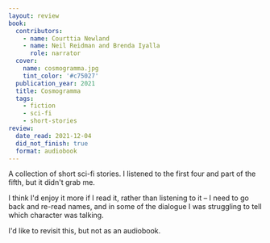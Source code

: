 ```yaml
---
layout: review
book:
  contributors:
    - name: Courttia Newland
    - name: Neil Reidman and Brenda Iyalla
      role: narrator
  cover:
    name: cosmogramma.jpg
    tint_color: '#c75027'
  publication_year: 2021
  title: Cosmogramma
  tags:
    - fiction
    - sci-fi
    - short-stories
review:
  date_read: 2021-12-04
  did_not_finish: true
  format: audiobook
---
```


A collection of short sci-fi stories.
I listened to the first four and part of the fifth, but it didn't grab me.

I think I'd enjoy it more if I read it, rather than listening to it – I need to go back and re-read names, and in some of the dialogue I was struggling to tell which character was talking.

I'd like to revisit this, but not as an audiobook.

